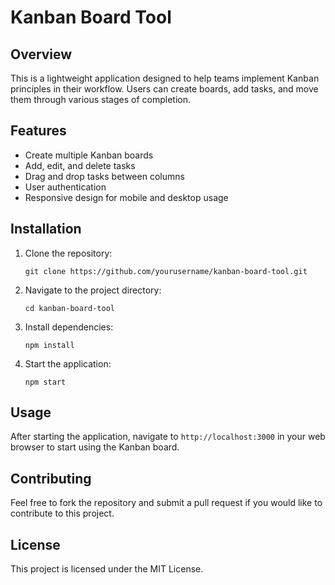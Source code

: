# Kanban Board Tool

## Overview
This is a lightweight application designed to help teams implement Kanban principles in their workflow. Users can create boards, add tasks, and move them through various stages of completion.

## Features
- Create multiple Kanban boards
- Add, edit, and delete tasks
- Drag and drop tasks between columns
- User authentication
- Responsive design for mobile and desktop usage

## Installation
1. Clone the repository:
   ```
   git clone https://github.com/yourusername/kanban-board-tool.git
   ```
2. Navigate to the project directory:
   ```
   cd kanban-board-tool
   ```
3. Install dependencies:
   ```
   npm install
   ```
4. Start the application:
   ```
   npm start
   ```

## Usage
After starting the application, navigate to `http://localhost:3000` in your web browser to start using the Kanban board.

## Contributing
Feel free to fork the repository and submit a pull request if you would like to contribute to this project.

## License
This project is licensed under the MIT License.